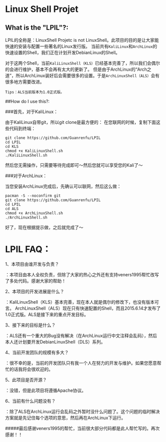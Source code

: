 Linux Shell Projet
===================

What is the "LPIL"?: 
--------------------

LPIL的全称是：LinuxShell Projetc is not LinuxShell。此项目的目的是让大家能快速的安装与配置一些著名的Linux发行版。
当前共有`KaliLinux`和`ArchLinux`的快速设置的Shell，我们正在计划开发DebianLinux的Shell。

对于这两个Shell，当前`KaliLinuxShell（KLS）`已经基本完善了，所以我们会偶尔的会进行维护，基本不会再有太大的更新了。
但是由于ArchLinux的“Arch之道”，所以ArchLinux装好后会需要很多的设置。于是`ArchLinuxShell（ALS）`会有很多地方需要改进。

`Tips：ALS当前版本为1.0正式版。`

##How do I use this?: 


###首先，对于KaliLinux：

由于KaliLinux自带git，所以git clone是最方便的：
在您联网的时候，复制下面这些代码到终端：
```
git clone https://github.com/Guanrenfu/LPIL
cd LPIL
cd KLS
chmod +x KaliLinuxShell.sh
./KaliLinuxShell.sh
```
然后您无需操作，只需要等待完成即可～然后您就可以享受您的Kali了～

###对于ArchLinux：

当您安装ArchLinux完成后，先确认可以联网，然后这么做：

```
pacman -S --noconfirm git
git clone https://github.com/Guanrenfu/LPIL
cd LPIL
cd ALS
chmod +x ArchLinuxShell.sh
./ArchLinuxShell.sh
```
好了，现在根据提示做，之后就完成了～


LPIL FAQ：
=========

1、本项目由谁开发与负责？


：本项目由本人全权负责，但除了大家的热心之外还有支持veners1995帮忙改写了多处代码。感谢大家的帮助！


2、本项目的开发进展是什么？

：KaliLinuxShell（KLS）基本完善，现在本人就是偶尔的修改下，也没有版本可言。
ArchLinuxShell（ALS）现在只有快速配置的Shell，而且2015.6.14才发布了1.0正式版。ALS是接下来的重点开发目标。


3、接下来的目标是什么？


：ALS还有一个重大的Bug没有解决（在ArchLinux运行中文注释会乱码），然后本人还计划要开发DebianLinuxShell（DLS）系列。


4、当前开发团队的规模有多大？


：很不幸的是，当前的开发团队只有我一个人在努力的开发与维护。如果您愿意帮忙的话我将会很欢迎的。


5、此项目是否开源？


：没错，但是此项目将遵循Apache协议。


6、当前有什么问题没有？


：除了ALS在ArchLinux运行会乱码之外暂时没什么问题了。这个问题的临时解决方案就是先记住每个选项的意思，然后再在ArchLinux下运行。




#####最后感谢veners1995的帮忙，当前很大部分代码都是此人帮忙写的。再次感谢！！

